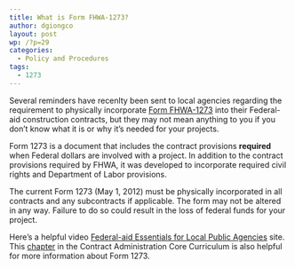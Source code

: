 ```yaml
---
title: What is Form FHWA-1273?
author: dgiongco
layout: post
wp: /?p=29
categories:
  - Policy and Procedures
tags:
  - 1273
---
```

Several reminders have recenlty been sent to local agencies regarding the requirement to physically incorporate [Form FHWA-1273][1] into their Federal-aid construction contracts, but they may not mean anything to you if you don&#8217;t know what it is or why it&#8217;s needed for your projects.

Form 1273 is a document that includes the contract provisions **required** when Federal dollars are involved with a project. In addition to the contract provisions required by FHWA, it was developed to incorporate required civil rights and Department of Labor provisions.

The current Form 1273 (May 1, 2012) must be physically incorporated in all contracts and any subcontracts if applicable. The form may not be altered in any way. Failure to do so could result in the loss of federal funds for your project.

Here&#8217;s a helpful video [Federal-aid Essentials for Local Public Agencies][2] site. This [chapter][3] in the Contract Administration Core Curriculum is also helpful for more information about Form 1273.

<div class="intrinsic" style="max-width:100%">
  <div class="embed-block-wrapper" style="padding-bottom:56.20609%;">
    <div class="sqs-video-wrapper" data-html="<iframe src=&quot;//www.youtube.com/embed/bbViuBNrxik??wmode=opaque&enablejsapi=1&quot; height=&quot;480&quot; width=&quot;854&quot; scrolling=&quot;no&quot; frameborder=&quot;0&quot; allowfullscreen=&quot;&quot;></iframe>" data-provider-name="YouTube">
    </div>
  </div>
</div>

 [1]: http://www.fhwa.dot.gov/programadmin/contracts/1273/1273.pdf
 [2]: www.fhwa.dot.gov/federal-aidessentials
 [3]: http://www.fhwa.dot.gov/programadmin/contracts/core02.cfm#s2A